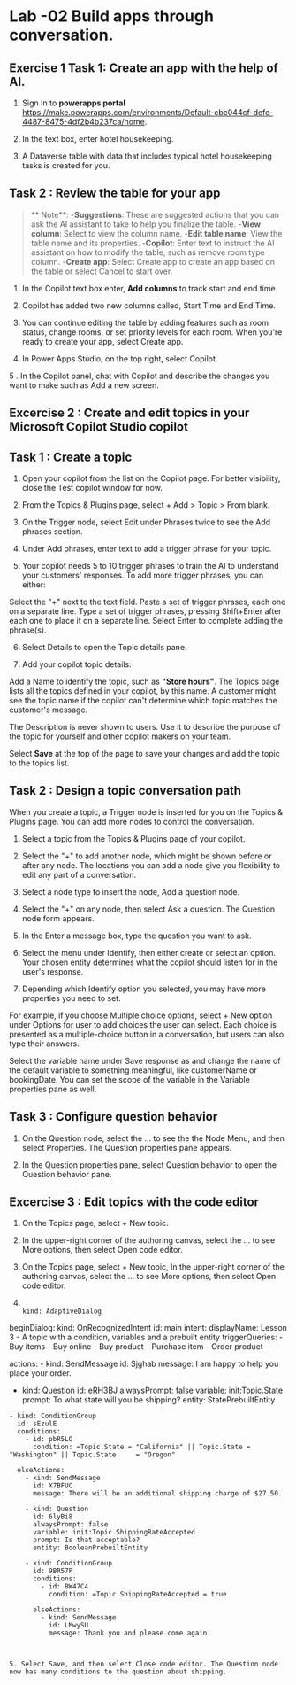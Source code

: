 # Lab -02 Build apps through conversation.
  
## Exercise 1 Task 1: Create an app with the help of AI.

1.  Sign In to **powerapps portal** https://make.powerapps.com/environments/Default-cbc044cf-defc-4487-8475-4df2b4b237ca/home.
   
2.  In the text box, enter hotel housekeeping.

3.  A Dataverse table with data that includes typical hotel housekeeping tasks is created for you.


## Task 2 : Review the table for your app

>** Note**:
-**Suggestions**: These are suggested actions that you can ask the AI assistant to take to help you finalize the table.
-**View column**: Select to view the column name.
-**Edit table name**: View the table name and its properties.
-**Copilot**: Enter text to instruct the AI assistant on how to modify the table, such as remove room type column.
-**Create app**: Select Create app to create an app based on the table or select Cancel to start over.

1. In the Copilot text box enter, **Add columns** to track start and end time.

2. Copilot has added two new columns called, Start Time and End Time.

3. You can continue editing the table by adding features such as room status, change rooms, or set priority levels for each room. When you're ready to create your app, select Create app.

4. In Power Apps Studio, on the top right, select Copilot.

5 . In the Copilot panel, chat with Copilot and describe the changes you want to make such as Add a new screen.

## Excercise 2 : Create and edit topics in your Microsoft Copilot Studio copilot

## Task 1 : Create a topic

1. Open your copilot from the list on the Copilot page. For better visibility, close the Test copilot window for now.

2. From the Topics & Plugins page, select + Add > Topic > From blank.

3. On the Trigger node, select Edit under Phrases twice to see the Add phrases section.

4. Under Add phrases, enter text to add a trigger phrase for your topic.

5. Your copilot needs 5 to 10 trigger phrases to train the AI to understand your customers' responses. To add more trigger phrases, you can either:

  Select the "+" next to the text field.
  Paste a set of trigger phrases, each one on a separate line.
  Type a set of trigger phrases, pressing Shift+Enter after each one to place it on a separate line.
  Select Enter to complete adding the phrase(s).

6. Select Details to open the Topic details pane.

7. Add your copilot topic details:

Add a Name to identify the topic, such as **"Store hours"**. The Topics page lists all the topics defined in your copilot, by this name. A customer might see the topic name if the copilot can't determine which topic matches the customer's message.

The Description is never shown to users. Use it to describe the purpose of the topic for yourself and other copilot makers on your team.

Select **Save** at the top of the page to save your changes and add the topic to the topics list.

## Task 2 : Design a topic conversation path

When you create a topic, a Trigger node is inserted for you on the Topics & Plugins page. You can add more nodes to control the conversation.

1. Select a topic from the Topics & Plugins page of your copilot.

2. Select the "+" to add another node, which might be shown before or after any node. The locations you can add a node give you flexibility to edit any part of a conversation.

3. Select a node type to insert the node, Add a question node.

4. Select the "+" on any node, then select Ask a question. The Question node form appears.

5. In the Enter a message box, type the question you want to ask.

6. Select the menu under Identify, then either create or select an option. Your chosen entity determines what the copilot should listen for in the user's response.

7. Depending which Identify option you selected, you may have more properties you need to set.

For example, if you choose Multiple choice options, select + New option under Options for user to add choices the user can select. Each choice is presented as a multiple-choice button in a conversation, but users can also type their answers.

Select the variable name under Save response as and change the name of the default variable to something meaningful, like customerName or bookingDate. You can set the scope of the variable in the Variable properties pane as well.

## Task 3 : Configure question behavior

1. On the Question node, select the ... to see the the Node Menu, and then select Properties. The Question properties pane appears.

2. In the Question properties pane, select Question behavior to open the Question behavior pane.

## Excercise 3 : Edit topics with the code editor

1. On the Topics page, select + New topic.

2. In the upper-right corner of the authoring canvas, select the ... to see More options, then select Open code editor.

3. On the Topics page, select + New topic, In the upper-right corner of the authoring canvas, select the ... to see More options, then select Open code editor.

4.   ```
     
     kind: AdaptiveDialog
beginDialog:
  kind: OnRecognizedIntent
  id: main
  intent:
    displayName: Lesson 3 - A topic with a condition, variables and a prebuilt entity
    triggerQueries:
      - Buy items
      - Buy online
      - Buy product
      - Purchase item
      - Order product
      
  actions:
    - kind: SendMessage
      id: Sjghab
      message: I am happy to help you place your order.
      
   - kind: Question
      id: eRH3BJ
      alwaysPrompt: false
      variable: init:Topic.State
      prompt: To what state will you be shipping?
      entity: StatePrebuiltEntity
     
    - kind: ConditionGroup
      id: sEzulE
      conditions:
        - id: pbR5LO
          condition: =Topic.State = "California" || Topic.State = "Washington" || Topic.State     = "Oregon"

      elseActions:
        - kind: SendMessage
          id: X7BFUC
          message: There will be an additional shipping charge of $27.50.

        - kind: Question
          id: 6lyBi8
          alwaysPrompt: false
          variable: init:Topic.ShippingRateAccepted
          prompt: Is that acceptable?
          entity: BooleanPrebuiltEntity

        - kind: ConditionGroup
          id: 9BR57P
          conditions:
            - id: BW47C4
              condition: =Topic.ShippingRateAccepted = true

          elseActions:
            - kind: SendMessage
              id: LMwySU
              message: Thank you and please come again.          
   ```


5. Select Save, and then select Close code editor. The Question node now has many conditions to the question about shipping.


